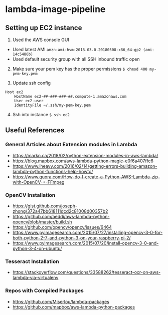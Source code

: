 # lambda-image-pipeline


## Setting up EC2 instance

1) Used the AWS console GUI

* Used latest AMI `amzn-ami-hvm-2018.03.0.20180508-x86_64-gp2 (ami-14c5486b)`
* Used default security group with all SSH inbound traffic open

2) Make sure your pem key has the proper permissions
`$ chmod 400 my-pem-key.pem`

3) Update ssh config

```
Host ec2
    HostName ec2-##-###-###-##.compute-1.amazonaws.com
    User ec2-user
    IdentityFile ~/.ssh/my-pem-key.pem
```

4) Ssh into instance
`$ ssh ec2`


###




## Useful References

### General Articles about Extension modules in Lambda
* https://markn.ca/2018/02/python-extension-modules-in-aws-lambda/
* https://blog.mapbox.com/aws-lambda-python-magic-e0f6a407ffc6
* https://www.iheavy.com/2016/02/14/getting-errors-building-amazon-lambda-python-functions-help-howto/
* https://www.quora.com/How-do-I-create-a-Python-AWS-Lambda-zip-with-OpenCV-+-FFmpeg

### OpenCV Installation
* https://gist.github.com/joseph-zhong/372a47bb618111dcd2c81008d00357b2
* https://github.com/aeddi/aws-lambda-python-opencv/blob/master/build.sh
* https://github.com/opencv/opencv/issues/6464
* https://www.pyimagesearch.com/2015/07/27/installing-opencv-3-0-for-both-python-2-7-and-python-3-on-your-raspberry-pi-2/
* https://www.pyimagesearch.com/2015/07/20/install-opencv-3-0-and-python-3-4-on-ubuntu/

### Tesseract Installation
* https://stackoverflow.com/questions/33588262/tesseract-ocr-on-aws-lambda-via-virtualenv

### Repos with Compiled Packages
* https://github.com/Miserlou/lambda-packages
* https://github.com/mapbox/aws-lambda-python-packages